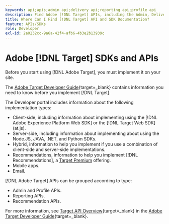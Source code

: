 ```yaml
---
keywords: api;apis;admin api;delivery api;reporting api;profile api
description: Find Adobe [!DNL Target] APIs, including the Admin, Delivery, Reporting, and Profile APIs.
title: Where Can I Find [!DNL Target] API and SDK Documentation?
feature: APIs/SDKs
role: Developer
exl-id: 2a0232cc-9a6a-42f4-afb6-4b3e2b13939c
---
```

# Adobe [!DNL Target] SDKs and APIs

Before you start using [!DNL Adobe Target], you must implement it on your site.

The [Adobe Target Developer Guide](https://experienceleague.adobe.com/docs/target-dev/developer/overview.html){target=_blank} contains information you need to know before you implement [!DNL Target]. 

The Developer portal includes information about the following implementation types:

* Client-side, including information about implementing using the [!DNL Adobe Experience Platform Web SDK] or the [!DNL Target Web SDK] (at.js).
* Server-side, including information about implementing about using the Node.JS, JAVA, .NET, and Python SDKs.
* Hybrid, information to help you implement if you use a combination of client-side and server-side implementations.
* Recommendations, information to help you implement [!DNL Recommendations], a [Target Premium](/help/main/c-intro/intro.md#premium) offering.
* Mobile apps.
* Email.
 
[!DNL Adobe Target] APIs can be grouped according to type:

* Admin and Profile APIs.
* Reporting APIs.
* Recommendation APIs.
 
For more information, see [Target API Overview](https://experienceleague.adobe.com/docs/target-dev/developer/implementation/before-implement/considerations-before-you-implement-target.html){target=_blank} in the [Adobe Target Developer Guide](https://experienceleague.adobe.com/docs/target-dev/developer/overview.html?lang=en){target=_blank}.
